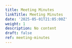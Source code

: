 ```yaml
---
title: Meeting Minutes
linkTitle: Meeting Minutes
date: '2025-05-01T21:05:00Z'
weight: 1
description: No content
draft: false
ref: meeting-minutes
---
```


